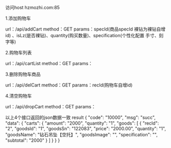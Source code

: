 访问host hzmozhi.com:85

1.添加购物车 

url：/api/addCart
method：GET
params：specId(商品specId 裸钻为裸钻自增id) 、isLz(是否裸钻)、quantity(购买数量)、specification(个性化配置 手寸、刻字等)

2.购物车列表

url：/api/cartList
method：GET
params：

3.删除购物车商品

url：/api/delCart
method：GET
params：recId(购物车自增id)

4.清空购物车

url：/api/dropCart
method：GET
params：


以上4个接口返回的json数据一致
result
{
    "code": "10000",
    "msg": "succ",
    "data": {
        "carts": {
            "amount": "2000",
            "quantity": "1",
            "goods": [
                {
                    "recId": "2",
                    "goodsId": "1",
                    "goodsSn": "122083",
                    "price": "2000.00",
                    "quantity": "1",
                    "goodsName": "钻石吊坠【空托】",
                    "goodsImage": "",
                    "specification": "",
                    "subtotal": "2000"
                }
            ]
        }
    }
}
